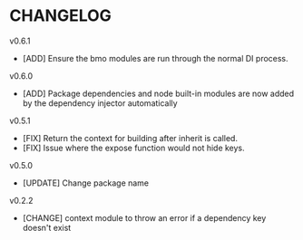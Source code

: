 # CHANGELOG
v0.6.1
- [ADD] Ensure the bmo modules are run through the normal DI process.

v0.6.0
- [ADD] Package dependencies and node built-in modules are now added by the dependency injector automatically

v0.5.1
- [FIX] Return the context for building after inherit is called.
- [FIX] Issue where the expose function would not hide keys.

v0.5.0
- [UPDATE] Change package name

v0.2.2
- [CHANGE] context module to throw an error if a dependency key doesn't exist
